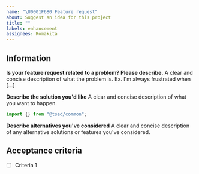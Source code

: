 ```yaml
---
name: "\U0001F680 Feature request"
about: Suggest an idea for this project
title: ""
labels: enhancement
assignees: Romakita
---
```


## Information

**Is your feature request related to a problem? Please describe.**
A clear and concise description of what the problem is. Ex. I'm always frustrated when [...]

**Describe the solution you'd like**
A clear and concise description of what you want to happen.

```ts
import {} from "@tsed/common";
```

**Describe alternatives you've considered**
A clear and concise description of any alternative solutions or features you've considered.

## Acceptance criteria

- [ ] Criteria 1
